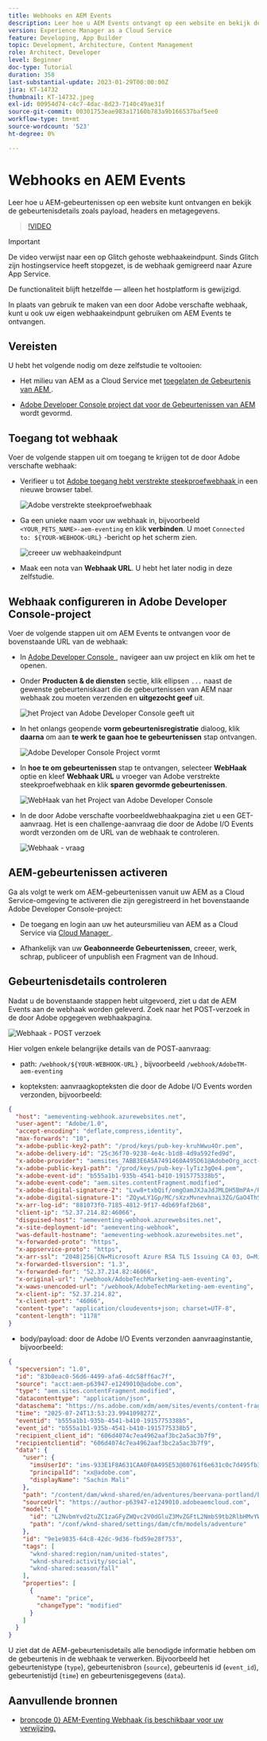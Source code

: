 ```yaml
---
title: Webhooks en AEM Events
description: Leer hoe u AEM Events ontvangt op een website en bekijk de gebeurtenisdetails zoals payload, headers en metagegevens.
version: Experience Manager as a Cloud Service
feature: Developing, App Builder
topic: Development, Architecture, Content Management
role: Architect, Developer
level: Beginner
doc-type: Tutorial
duration: 358
last-substantial-update: 2023-01-29T00:00:00Z
jira: KT-14732
thumbnail: KT-14732.jpeg
exl-id: 00954d74-c4c7-4dac-8d23-7140c49ae31f
source-git-commit: 00301753eae983a17160b783a9b166537baf5ee0
workflow-type: tm+mt
source-wordcount: '523'
ht-degree: 0%

---
```


# Webhooks en AEM Events

Leer hoe u AEM-gebeurtenissen op een website kunt ontvangen en bekijk de gebeurtenisdetails zoals payload, headers en metagegevens.


>[!VIDEO](https://video.tv.adobe.com/v/3427051?quality=12&learn=on)


>[!IMPORTANT]
>
>De video verwijst naar een op Glitch gehoste webhaakeindpunt. Sinds Glitch zijn hostingservice heeft stopgezet, is de webhaak gemigreerd naar Azure App Service.
>
>De functionaliteit blijft hetzelfde — alleen het hostplatform is gewijzigd.


In plaats van gebruik te maken van een door Adobe verschafte webhaak, kunt u ook uw eigen webhaakeindpunt gebruiken om AEM Events te ontvangen.

## Vereisten

U hebt het volgende nodig om deze zelfstudie te voltooien:

- Het milieu van AEM as a Cloud Service met [ toegelaten de Gebeurtenis van AEM ](https://developer.adobe.com/experience-cloud/experience-manager-apis/guides/events/#enable-aem-events-on-your-aem-cloud-service-environment).

- [ Adobe Developer Console project dat voor de Gebeurtenissen van AEM ](https://developer.adobe.com/experience-cloud/experience-manager-apis/guides/events/#how-to-subscribe-to-aem-events-in-the-adobe-developer-console) wordt gevormd.


## Toegang tot webhaak

Voer de volgende stappen uit om toegang te krijgen tot de door Adobe verschafte webhaak:

- Verifieer u tot [ Adobe toegang hebt verstrekte steekproefwebhaak ](https://aemeventing-webhook.azurewebsites.net/) in een nieuwe browser tabel.

  ![ Adobe verstrekte steekproefwebhaak ](../assets/examples/webhook/adobe-provided-webhook.png)

- Ga een unieke naam voor uw webhaak in, bijvoorbeeld `<YOUR_PETS_NAME>-aem-eventing` en klik **verbinden**. U moet `Connected to: ${YOUR-WEBHOOK-URL}` -bericht op het scherm zien.

  ![ creeer uw webhaakeindpunt ](../assets/examples/webhook/create-webhook-endpoint.png)

- Maak een nota van **Webhaak URL**. U hebt het later nodig in deze zelfstudie.

## Webhaak configureren in Adobe Developer Console-project

Voer de volgende stappen uit om AEM Events te ontvangen voor de bovenstaande URL van de webhaak:

- In [ Adobe Developer Console ](https://developer.adobe.com), navigeer aan uw project en klik om het te openen.

- Onder **Producten &amp; de diensten** sectie, klik ellipsen `...` naast de gewenste gebeurteniskaart die de gebeurtenissen van AEM naar webhaak zou moeten verzenden en **uitgezocht geef** uit.

  ![ het Project van Adobe Developer Console geeft uit ](../assets/examples/webhook/adobe-developer-console-project-edit.png)

- In het onlangs geopende **vorm gebeurtenisregistratie** dialoog, klik **daarna** om aan **te werk te gaan hoe te gebeurtenissen** stap ontvangen.

  ![ Adobe Developer Console Project vormt ](../assets/examples/webhook/adobe-developer-console-project-configure.png)

- In **hoe te om gebeurtenissen** stap te ontvangen, selecteer **WebHaak** optie en kleef **Webhaak URL** u vroeger van Adobe verstrekte steekproefwebhaak en klik **sparen gevormde gebeurtenissen**.

  ![ WebHaak van het Project van Adobe Developer Console ](../assets/examples/webhook/adobe-developer-console-project-webhook.png)

- In de door Adobe verschafte voorbeeldwebhaakpagina ziet u een GET-aanvraag. Het is een challenge-aanvraag die door de Adobe I/O Events wordt verzonden om de URL van de webhaak te controleren.

  ![ Webhaak - vraag ](../assets/examples/webhook/webhook-challenge-request.png)


## AEM-gebeurtenissen activeren

Ga als volgt te werk om AEM-gebeurtenissen vanuit uw AEM as a Cloud Service-omgeving te activeren die zijn geregistreerd in het bovenstaande Adobe Developer Console-project:

- De toegang en login aan uw het auteursmilieu van AEM as a Cloud Service via [ Cloud Manager ](https://my.cloudmanager.adobe.com/).

- Afhankelijk van uw **Geabonneerde Gebeurtenissen**, creeer, werk, schrap, publiceer of unpublish een Fragment van de Inhoud.

## Gebeurtenisdetails controleren

Nadat u de bovenstaande stappen hebt uitgevoerd, ziet u dat de AEM Events aan de webhaak worden geleverd. Zoek naar het POST-verzoek in de door Adobe opgegeven webhaakpagina.

![ Webhaak - POST verzoek ](../assets/examples/webhook/webhook-post-request.png)

Hier volgen enkele belangrijke details van de POST-aanvraag:

- path: `/webhook/${YOUR-WEBHOOK-URL}` , bijvoorbeeld `/webhook/AdobeTM-aem-eventing`

- kopteksten: aanvraagkopteksten die door de Adobe I/O Events worden verzonden, bijvoorbeeld:

```json
{
  "host": "aemeventing-webhook.azurewebsites.net",
  "user-agent": "Adobe/1.0",
  "accept-encoding": "deflate,compress,identity",
  "max-forwards": "10",
  "x-adobe-public-key2-path": "/prod/keys/pub-key-kruhWwu4Or.pem",
  "x-adobe-delivery-id": "25c36f70-9238-4e4c-b1d8-4d9a592fed9d",
  "x-adobe-provider": "aemsites_7ABB3E6A5A7491460A495D61@AdobeOrg_acct-aem-p63947-e1249010@adobe.com",
  "x-adobe-public-key1-path": "/prod/keys/pub-key-lyTiz3gQe4.pem",
  "x-adobe-event-id": "b555a1b1-935b-4541-b410-1915775338b5",
  "x-adobe-event-code": "aem.sites.contentFragment.modified",
  "x-adobe-digital-signature-2": "Lvw8+txbQif/omgOamJXJaJdJMLDH5BmPA+/RRLhKG2LZJYWKiomAE9DqKhM349F8QMdDq6FXJI0vJGdk0FGYQa6JMrU+LK+1fGhBpO98LaJOdvfUQGG/6vq8/uJlcaQ66tuVu1xwH232VwrQOKdcobE9Pztm6UX0J11Uc7vtoojUzsuekclKEDTQx5vwBIYK12bXTI9yLRsv0unBZfNRrV0O4N7KA9SRJFIefn7hZdxyYy7IjMdsoswG36E/sDOgcnW3FVM+rhuyWEizOd2AiqgeZudBKAj8ZPptv+6rZQSABbG4imOa5C3t85N6JOwffAAzP6qs7ghRID89OZwCg==",
  "x-adobe-digital-signature-1": "ZQywLY1Gp/MC/sXzxMvnevhnai3ZG/GaO4ThSGINIpiA/RM47ssAw99KDCy1loxQyovllEmN0ifAwfErQGwDa5cuJYEoreX83+CxqvccSMYUPb5JNDrBkG6W0CmJg6xMeFeo8aoFbePvRkkDOHdz6nT0kgJ70x6mMKgCBM+oUHWG13MVU3YOmU92CJTzn4hiSK8o91/f2aIdfIui/FDp8U20cSKKMWpCu25gMmESorJehe4HVqxLgRwKJHLTqQyw6Ltwy2PdE0guTAYjhDq6AUd/8Fo0ORCY+PsS/lNxim9E9vTRHS7TmRuHf7dpkyFwNZA6Au4GWHHS87mZSHNnow==",
  "x-arr-log-id": "881073f0-7185-4812-9f17-4db69faf2b68",
  "client-ip": "52.37.214.82:46066",
  "disguised-host": "aemeventing-webhook.azurewebsites.net",
  "x-site-deployment-id": "aemeventing-webhook",
  "was-default-hostname": "aemeventing-webhook.azurewebsites.net",
  "x-forwarded-proto": "https",
  "x-appservice-proto": "https",
  "x-arr-ssl": "2048|256|CN=Microsoft Azure RSA TLS Issuing CA 03, O=Microsoft Corporation, C=US|CN=*.azurewebsites.net, O=Microsoft Corporation, L=Redmond, S=WA, C=US",
  "x-forwarded-tlsversion": "1.3",
  "x-forwarded-for": "52.37.214.82:46066",
  "x-original-url": "/webhook/AdobeTechMarketing-aem-eventing",
  "x-waws-unencoded-url": "/webhook/AdobeTechMarketing-aem-eventing",
  "x-client-ip": "52.37.214.82",
  "x-client-port": "46066",
  "content-type": "application/cloudevents+json; charset=UTF-8",
  "content-length": "1178"
}
```

- body/payload: door de Adobe I/O Events verzonden aanvraaginstantie, bijvoorbeeld:

```json
{
  "specversion": "1.0",
  "id": "83b0eac0-56d6-4499-afa6-4dc58ff6ac7f",
  "source": "acct:aem-p63947-e1249010@adobe.com",
  "type": "aem.sites.contentFragment.modified",
  "datacontenttype": "application/json",
  "dataschema": "https://ns.adobe.com/xdm/aem/sites/events/content-fragment-modified.json",
  "time": "2025-07-24T13:53:23.994109827Z",
  "eventid": "b555a1b1-935b-4541-b410-1915775338b5",
  "event_id": "b555a1b1-935b-4541-b410-1915775338b5",
  "recipient_client_id": "606d4074c7ea4962aaf3bc2a5ac3b7f9",
  "recipientclientid": "606d4074c7ea4962aaf3bc2a5ac3b7f9",
  "data": {
    "user": {
      "imsUserId": "ims-933E1F8A631CAA0F0A495E53@80761f6e631c0c7d495fb3.e",
      "principalId": "xx@adobe.com",
      "displayName": "Sachin Mali"
    },
    "path": "/content/dam/wknd-shared/en/adventures/beervana-portland/beervana-in-portland",
    "sourceUrl": "https://author-p63947-e1249010.adobeaemcloud.com",
    "model": {
      "id": "L2NvbmYvd2tuZC1zaGFyZWQvc2V0dGluZ3MvZGFtL2NmbS9tb2RlbHMvYWR2ZW50dXJl",
      "path": "/conf/wknd-shared/settings/dam/cfm/models/adventure"
    },
    "id": "9e1e9835-64c8-42dc-9d36-fbd59e28f753",
    "tags": [
      "wknd-shared:region/nam/united-states",
      "wknd-shared:activity/social",
      "wknd-shared:season/fall"
    ],
    "properties": [
      {
        "name": "price",
        "changeType": "modified"
      }
    ]
  }
}
```

U ziet dat de AEM-gebeurtenisdetails alle benodigde informatie hebben om de gebeurtenis in de webhaak te verwerken. Bijvoorbeeld het gebeurtenistype (`type`), gebeurtenisbron (`source`), gebeurtenis id (`event_id`), gebeurtenistijd (`time`) en gebeurtenisgegevens (`data`).

## Aanvullende bronnen

- [ broncode 0&rbrace; AEM-Eventing Webhaak &lbrace;is beschikbaar voor uw verwijzing.](../assets/examples/webhook/aemeventing-webhook.tgz)
